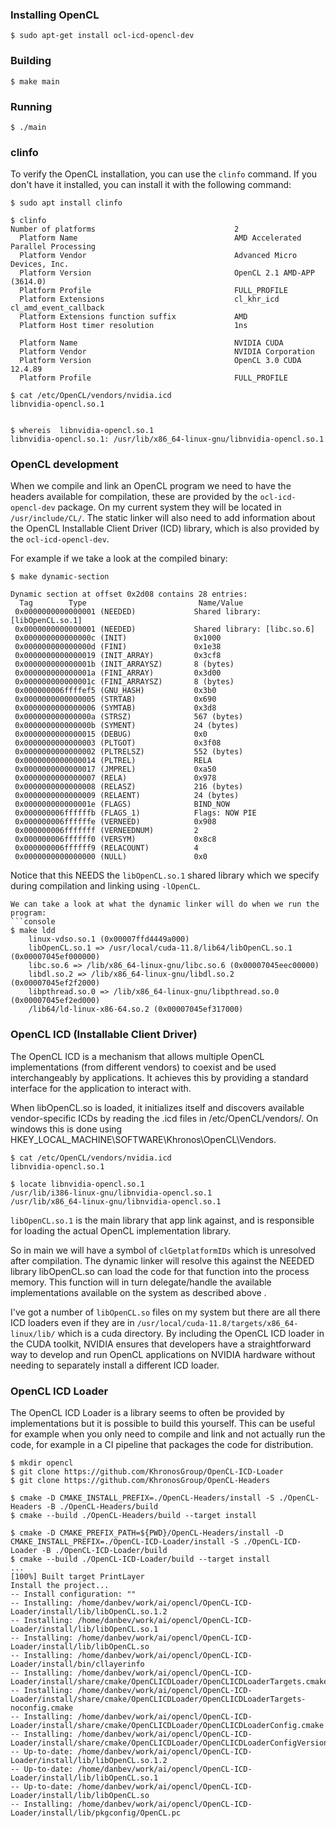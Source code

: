 ### Installing OpenCL

```console
$ sudo apt-get install ocl-icd-opencl-dev
```

### Building
```console
$ make main
```

### Running
```console
$ ./main
```

### clinfo
To verify the OpenCL installation, you can use the `clinfo` command. If you
don't have it installed, you can install it with the following command:
```console
$ sudo apt install clinfo
```

```console
$ clinfo
Number of platforms                               2
  Platform Name                                   AMD Accelerated Parallel Processing
  Platform Vendor                                 Advanced Micro Devices, Inc.
  Platform Version                                OpenCL 2.1 AMD-APP (3614.0)
  Platform Profile                                FULL_PROFILE
  Platform Extensions                             cl_khr_icd cl_amd_event_callback 
  Platform Extensions function suffix             AMD
  Platform Host timer resolution                  1ns

  Platform Name                                   NVIDIA CUDA
  Platform Vendor                                 NVIDIA Corporation
  Platform Version                                OpenCL 3.0 CUDA 12.4.89
  Platform Profile                                FULL_PROFILE
```

```console
$ cat /etc/OpenCL/vendors/nvidia.icd 
libnvidia-opencl.so.1


$ whereis  libnvidia-opencl.so.1
libnvidia-opencl.so.1: /usr/lib/x86_64-linux-gnu/libnvidia-opencl.so.1
```

### OpenCL development
When we compile and link an OpenCL program we need to have the headers available
for compilation, these are provided by the `ocl-icd-opencl-dev` package.
On my current system they will be located in `/usr/include/CL/`.
The static linker will also need to add information about the OpenCL
Installable Client Driver (ICD) library, which is also provided by the
`ocl-icd-opencl-dev`.

For example if we take a look at the compiled binary:
```console
$ make dynamic-section 

Dynamic section at offset 0x2d08 contains 28 entries:
  Tag        Type                         Name/Value
 0x0000000000000001 (NEEDED)             Shared library: [libOpenCL.so.1]
 0x0000000000000001 (NEEDED)             Shared library: [libc.so.6]
 0x000000000000000c (INIT)               0x1000
 0x000000000000000d (FINI)               0x1e38
 0x0000000000000019 (INIT_ARRAY)         0x3cf8
 0x000000000000001b (INIT_ARRAYSZ)       8 (bytes)
 0x000000000000001a (FINI_ARRAY)         0x3d00
 0x000000000000001c (FINI_ARRAYSZ)       8 (bytes)
 0x000000006ffffef5 (GNU_HASH)           0x3b0
 0x0000000000000005 (STRTAB)             0x690
 0x0000000000000006 (SYMTAB)             0x3d8
 0x000000000000000a (STRSZ)              567 (bytes)
 0x000000000000000b (SYMENT)             24 (bytes)
 0x0000000000000015 (DEBUG)              0x0
 0x0000000000000003 (PLTGOT)             0x3f08
 0x0000000000000002 (PLTRELSZ)           552 (bytes)
 0x0000000000000014 (PLTREL)             RELA
 0x0000000000000017 (JMPREL)             0xa50
 0x0000000000000007 (RELA)               0x978
 0x0000000000000008 (RELASZ)             216 (bytes)
 0x0000000000000009 (RELAENT)            24 (bytes)
 0x000000000000001e (FLAGS)              BIND_NOW
 0x000000006ffffffb (FLAGS_1)            Flags: NOW PIE
 0x000000006ffffffe (VERNEED)            0x908
 0x000000006fffffff (VERNEEDNUM)         2
 0x000000006ffffff0 (VERSYM)             0x8c8
 0x000000006ffffff9 (RELACOUNT)          4
 0x0000000000000000 (NULL)               0x0
```
Notice that this NEEDS the `libOpenCL.so.1` shared library which we specify
during compilation and linking using `-lOpenCL`.
```
We can take a look at what the dynamic linker will do when we run the program:
```console
$ make ldd
	linux-vdso.so.1 (0x00007ffd4449a000)
	libOpenCL.so.1 => /usr/local/cuda-11.8/lib64/libOpenCL.so.1 (0x00007045ef000000)
	libc.so.6 => /lib/x86_64-linux-gnu/libc.so.6 (0x00007045eec00000)
	libdl.so.2 => /lib/x86_64-linux-gnu/libdl.so.2 (0x00007045ef2f2000)
	libpthread.so.0 => /lib/x86_64-linux-gnu/libpthread.so.0 (0x00007045ef2ed000)
	/lib64/ld-linux-x86-64.so.2 (0x00007045ef317000)
```

### OpenCL ICD (Installable Client Driver)
The OpenCL ICD is a mechanism that allows multiple OpenCL implementations (from
different vendors) to coexist and be used interchangeably by applications. It
achieves this by providing a standard interface for the application to interact
with.

When libOpenCL.so is loaded, it initializes itself and discovers available
vendor-specific ICDs by reading the .icd files in /etc/OpenCL/vendors/. On
windows this is done using HKEY_LOCAL_MACHINE\SOFTWARE\Khronos\OpenCL\Vendors.

```console
$ cat /etc/OpenCL/vendors/nvidia.icd 
libnvidia-opencl.so.1

$ locate libnvidia-opencl.so.1
/usr/lib/i386-linux-gnu/libnvidia-opencl.so.1
/usr/lib/x86_64-linux-gnu/libnvidia-opencl.so.1
```

`libOpenCL.so.1` is the main library that app link against, and is responsible
for loading the actual OpenCL implementation library.

So in main we will have a symbol of `clGetplatformIDs` which is unresolved after
compilation. The dynamic linker will resolve this against the NEEDED library
libOpenCL.so can load the code for that function into the process
memory. This function will in turn delegate/handle the available implementations
available on the system as described above .

I've got a number of `libOpenCL.so` files on my system but there are all there
ICD loaders even if they are in `/usr/local/cuda-11.8/targets/x86_64-linux/lib/`
which is a cuda directory. By including the OpenCL ICD loader in the CUDA
toolkit, NVIDIA ensures that developers have a straightforward way to develop
and run OpenCL applications on NVIDIA hardware without needing to separately
install a different ICD loader.

### OpenCL ICD Loader
The OpenCL ICD Loader is a library seems to often be provided by implementations
but it is possible to build this yourself. This can be useful for example when
you only need to compile and link and not actually run the code, for example in
a CI pipeline that packages the code for distribution.
```console
$ mkdir opencl
$ git clone https://github.com/KhronosGroup/OpenCL-ICD-Loader
$ git clone https://github.com/KhronosGroup/OpenCL-Headers
```
```console
$ cmake -D CMAKE_INSTALL_PREFIX=./OpenCL-Headers/install -S ./OpenCL-Headers -B ./OpenCL-Headers/build
$ cmake --build ./OpenCL-Headers/build --target install
```
```console
$ cmake -D CMAKE_PREFIX_PATH=${PWD}/OpenCL-Headers/install -D CMAKE_INSTALL_PREFIX=./OpenCL-ICD-Loader/install -S ./OpenCL-ICD-Loader -B ./OpenCL-ICD-Loader/build 
$ cmake --build ./OpenCL-ICD-Loader/build --target install
...
[100%] Built target PrintLayer
Install the project...
-- Install configuration: ""
-- Installing: /home/danbev/work/ai/opencl/OpenCL-ICD-Loader/install/lib/libOpenCL.so.1.2
-- Installing: /home/danbev/work/ai/opencl/OpenCL-ICD-Loader/install/lib/libOpenCL.so.1
-- Installing: /home/danbev/work/ai/opencl/OpenCL-ICD-Loader/install/lib/libOpenCL.so
-- Installing: /home/danbev/work/ai/opencl/OpenCL-ICD-Loader/install/bin/cllayerinfo
-- Installing: /home/danbev/work/ai/opencl/OpenCL-ICD-Loader/install/share/cmake/OpenCLICDLoader/OpenCLICDLoaderTargets.cmake
-- Installing: /home/danbev/work/ai/opencl/OpenCL-ICD-Loader/install/share/cmake/OpenCLICDLoader/OpenCLICDLoaderTargets-noconfig.cmake
-- Installing: /home/danbev/work/ai/opencl/OpenCL-ICD-Loader/install/share/cmake/OpenCLICDLoader/OpenCLICDLoaderConfig.cmake
-- Installing: /home/danbev/work/ai/opencl/OpenCL-ICD-Loader/install/share/cmake/OpenCLICDLoader/OpenCLICDLoaderConfigVersion.cmake
-- Up-to-date: /home/danbev/work/ai/opencl/OpenCL-ICD-Loader/install/lib/libOpenCL.so.1.2
-- Up-to-date: /home/danbev/work/ai/opencl/OpenCL-ICD-Loader/install/lib/libOpenCL.so.1
-- Up-to-date: /home/danbev/work/ai/opencl/OpenCL-ICD-Loader/install/lib/libOpenCL.so
-- Installing: /home/danbev/work/ai/opencl/OpenCL-ICD-Loader/install/lib/pkgconfig/OpenCL.pc

```
